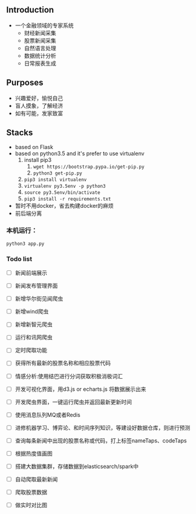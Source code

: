 ## Introduction
- 一个金融领域的专家系统
    - 财经新闻采集
    - 股票新闻采集
    - 自然语言处理
    - 数据统计分析
    - 日常报表生成
    
## Purposes
- 兴趣爱好，愉悦自己
- 盲人摸象，了解经济
- 如有可能，发家致富

## Stacks

- based on Flask
- based on python3.5 and it's prefer to use virtualenv
    1. install pip3
        1. `wget https://bootstrap.pypa.io/get-pip.py`
        2. `python3 get-pip.py`
    2. `pip3 install virtualenv`
    3. `virtualenv py3.5env -p python3`
    4. `source py3.5env/bin/activate`
    5. `pip3 install -r requirements.txt`
- 暂时不用docker，省去构建docker的麻烦
- 前后端分离

### 本机运行：
`python3 app.py`

### Todo list
- [ ] 新闻前端展示
- [ ] 新闻发布管理界面
- [ ] 新增华尔街见闻爬虫
- [ ] 新增wind爬虫
- [ ] 新增新智元爬虫
- [ ] 运行和讯网爬虫 
- [ ] 定时爬取功能
- [ ] 获得所有最新的股票名称和相应股票代码
- [ ] 情感分析:使用结巴进行分词获取积极消极词汇
- [ ] 开发可视化界面，用d3.js or echarts.js 将数据展示出来
- [ ] 开发爬虫界面，一键运行爬虫并返回最新更新时间
- [ ] 使用消息队列MQ或者Redis
- [ ] 进修机器学习、博弈论、和时间序列知识，等建设好数据仓库，则进行预测
- [ ] 查询每条新闻中出现的股票名称或代码，打上标签nameTaps、codeTaps
- [ ] 根据热度值画图
- [ ] 搭建大数据集群，存储数据到elasticsearch/spark中
- [ ] 自动爬取最新新闻
- [ ] 爬取股票数据
- [ ] 做实时对比图

